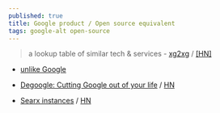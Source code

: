 ```yaml
---
published: true
title: Google product / Open source equivalent
tags: google-alt open-source
---
```

> a lookup table of similar tech & services - [xg2xg](https://github.com/jhuangtw-dev/xg2xg) / [\[HN\]](https://news.ycombinator.com/item?id=19619987)

- [unlike Google](https://www.youtube.com/watch?v=YD-O1eEt3I8)

- [Degoogle: Cutting Google out of your life](https://degoogle.jmoore.dev/) / [HN](https://news.ycombinator.com/item?id=24245817)

- [Searx instances](https://searx.space/) / [HN](https://news.ycombinator.com/item?id=24247688)
